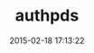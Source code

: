 ---
layout: post
title:  "authpds"
repo:   "scotdalton/authpds"
date:   2015-02-18 17:13:22
gemurl: http://github.com/scotdalton/authpds
---